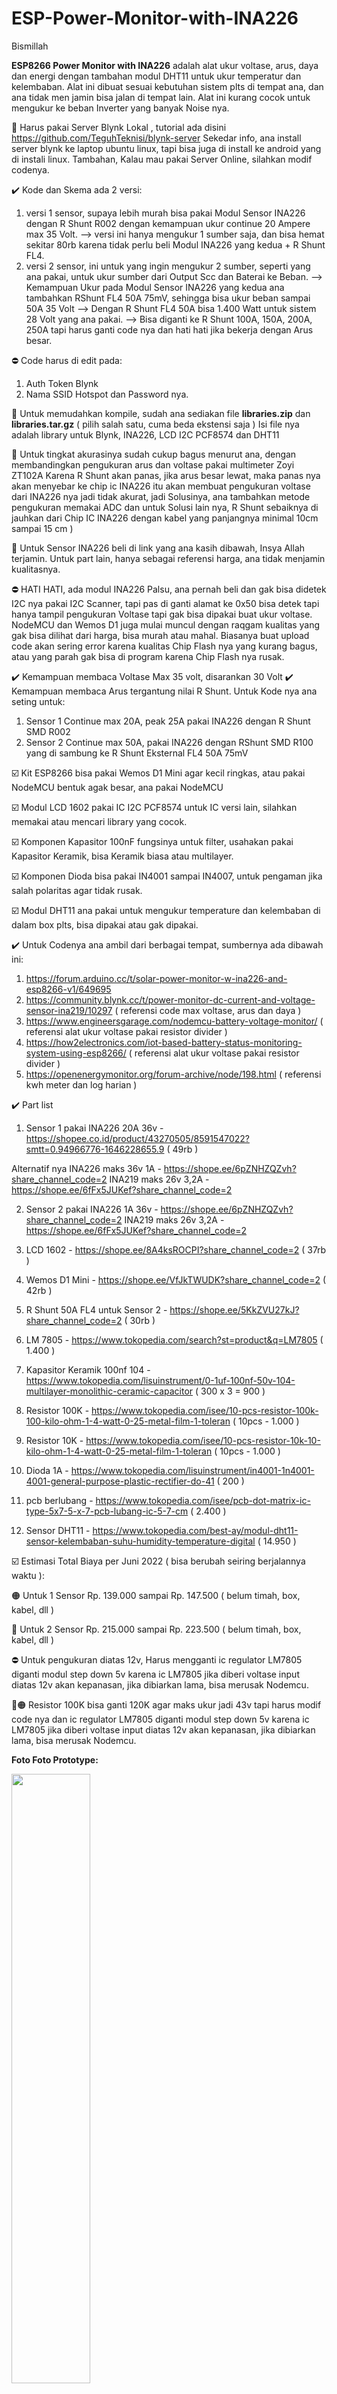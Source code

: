# ESP-Power-Monitor-with-INA226
Bismillah

<b>ESP8266 Power Monitor with INA226</b> adalah alat ukur voltase, arus, daya dan energi dengan tambahan modul DHT11 untuk ukur temperatur dan kelembaban.
Alat ini dibuat sesuai kebutuhan sistem plts di tempat ana, dan ana tidak men jamin bisa jalan di tempat lain.
Alat ini kurang cocok untuk mengukur ke beban Inverter yang banyak Noise nya.

📣 Harus pakai Server Blynk Lokal , tutorial ada disini https://github.com/TeguhTeknisi/blynk-server
Sekedar info, ana install server blynk ke laptop ubuntu linux, tapi bisa juga di install ke android yang di instali linux.
Tambahan, Kalau mau pakai Server Online, silahkan modif codenya.

✔️ Kode dan Skema ada 2 versi:
1. versi 1 sensor, supaya lebih murah bisa pakai Modul Sensor INA226 dengan R Shunt R002 dengan kemampuan ukur continue 20 Ampere max 35 Volt.
   --> versi ini hanya mengukur 1 sumber saja, dan bisa hemat sekitar 80rb karena tidak perlu beli Modul INA226 yang kedua + R Shunt FL4.
2. versi 2 sensor, ini untuk yang ingin mengukur 2 sumber, seperti yang ana pakai, untuk ukur sumber dari Output Scc dan Baterai ke Beban. 
   --> Kemampuan Ukur pada Modul Sensor INA226 yang kedua ana tambahkan RShunt FL4 50A 75mV, sehingga bisa ukur beban sampai 50A 35 Volt
   --> Dengan R Shunt FL4 50A bisa 1.400 Watt untuk sistem 28 Volt yang ana pakai.
   --> Bisa diganti ke R Shunt 100A, 150A, 200A, 250A tapi harus ganti code nya dan hati hati jika bekerja dengan Arus besar.

⛔ Code harus di edit pada:
1. Auth Token Blynk
2. Nama SSID Hotspot dan Password nya.


📣 Untuk memudahkan kompile, sudah ana sediakan file <b>libraries.zip</b> dan <b>libraries.tar.gz</b> ( pilih salah satu, cuma beda ekstensi saja )
Isi file nya adalah library untuk Blynk, INA226, LCD I2C PCF8574 dan DHT11

📣 Untuk tingkat akurasinya sudah cukup bagus menurut ana, dengan membandingkan pengukuran arus dan voltase pakai multimeter Zoyi ZT102A
Karena R Shunt akan panas, jika arus besar lewat, maka panas nya akan menyebar ke chip ic INA226 itu akan membuat pengukuran voltase dari INA226 nya jadi tidak akurat, jadi Solusinya, ana tambahkan metode pengukuran memakai ADC dan untuk Solusi lain nya, R Shunt sebaiknya di jauhkan dari Chip IC INA226 dengan kabel yang panjangnya minimal 10cm sampai 15 cm )

📣 Untuk Sensor INA226 beli di link yang ana kasih dibawah, Insya Allah terjamin.
Untuk part lain, hanya sebagai referensi harga, ana tidak menjamin kualitasnya.

⛔ HATI HATI, ada modul INA226 Palsu, ana pernah beli dan gak bisa didetek I2C nya pakai I2C Scanner, tapi pas di ganti alamat ke 0x50 bisa detek tapi hanya tampil pengukuran Voltase tapi gak bisa dipakai buat ukur voltase.
NodeMCU dan Wemos D1 juga mulai muncul dengan raqgam kualitas yang gak bisa dilihat dari harga, bisa murah atau mahal.
Biasanya buat upload code akan sering error karena kualitas Chip Flash nya yang kurang bagus, atau yang parah gak bisa di program karena Chip Flash nya rusak.

✔️ Kemampuan membaca Voltase Max 35 volt, disarankan 30 Volt
✔️ Kemampuan membaca Arus tergantung nilai R Shunt.
Untuk Kode nya ana seting untuk:
1. Sensor 1 Continue max 20A, peak 25A pakai INA226 dengan R Shunt SMD R002
2. Sensor 2 Continue max 50A, pakai INA226 dengan RShunt SMD R100 yang di sambung ke R Shunt Eksternal FL4 50A 75mV

☑️ Kit ESP8266 bisa pakai Wemos D1 Mini agar kecil ringkas, atau pakai NodeMCU bentuk agak besar, ana pakai NodeMCU

☑️ Modul LCD 1602 pakai IC I2C PCF8574  untuk IC versi lain, silahkan memakai atau mencari library yang cocok.

☑️ Komponen Kapasitor 100nF fungsinya untuk filter, usahakan pakai Kapasitor Keramik, bisa Keramik biasa atau multilayer.

☑️ Komponen Dioda bisa pakai IN4001 sampai IN4007, untuk pengaman jika salah polaritas agar tidak rusak.

☑️ Modul DHT11 ana pakai untuk mengukur temperature dan kelembaban di dalam box plts, bisa dipakai atau gak dipakai.

✔️ Untuk Codenya ana ambil dari berbagai tempat, sumbernya ada dibawah ini:
1. https://forum.arduino.cc/t/solar-power-monitor-w-ina226-and-esp8266-v1/649695
2. https://community.blynk.cc/t/power-monitor-dc-current-and-voltage-sensor-ina219/10297 ( referensi code max voltase, arus dan daya )
3. https://www.engineersgarage.com/nodemcu-battery-voltage-monitor/ ( referensi alat ukur voltase pakai resistor divider )
4. https://how2electronics.com/iot-based-battery-status-monitoring-system-using-esp8266/ ( referensi alat ukur voltase pakai resistor divider )
5. https://openenergymonitor.org/forum-archive/node/198.html ( referensi kwh meter dan log harian )

✔️ Part list
1. Sensor 1 pakai INA226 20A 36v - https://shopee.co.id/product/43270505/8591547022?smtt=0.94966776-1646228655.9 ( 49rb )

Alternatif nya
INA226 maks 36v 1A - https://shope.ee/6pZNHZQZvh?share_channel_code=2
INA219 maks 26v 3,2A - https://shope.ee/6fFx5JUKef?share_channel_code=2

2. Sensor 2 pakai INA226 1A 36v - https://shope.ee/6pZNHZQZvh?share_channel_code=2
INA219 maks 26v 3,2A - https://shope.ee/6fFx5JUKef?share_channel_code=2

3. LCD 1602 - 
https://shope.ee/8A4ksROCPI?share_channel_code=2 ( 37rb )

4. Wemos D1 Mini - https://shope.ee/VfJkTWUDK?share_channel_code=2 ( 42rb )

5. R Shunt 50A FL4 untuk Sensor 2 - https://shope.ee/5KkZVU27kJ?share_channel_code=2 ( 30rb )

6. LM 7805 - https://www.tokopedia.com/search?st=product&q=LM7805 ( 1.400 )

7. Kapasitor Keramik 100nf 104 - https://www.tokopedia.com/lisuinstrument/0-1uf-100nf-50v-104-multilayer-monolithic-ceramic-capacitor ( 300 x 3 = 900 )

8. Resistor 100K - https://www.tokopedia.com/isee/10-pcs-resistor-100k-100-kilo-ohm-1-4-watt-0-25-metal-film-1-toleran ( 10pcs - 1.000 )

9. Resistor 10K - https://www.tokopedia.com/isee/10-pcs-resistor-10k-10-kilo-ohm-1-4-watt-0-25-metal-film-1-toleran ( 10pcs - 1.000 )

10. Dioda 1A - https://www.tokopedia.com/lisuinstrument/in4001-1n4001-4001-general-purpose-plastic-rectifier-do-41 ( 200 )

11. pcb berlubang - https://www.tokopedia.com/isee/pcb-dot-matrix-ic-type-5x7-5-x-7-pcb-lubang-ic-5-7-cm ( 2.400 )

12. Sensor DHT11 - https://www.tokopedia.com/best-ay/modul-dht11-sensor-kelembaban-suhu-humidity-temperature-digital ( 14.950 )

☑️ Estimasi Total Biaya per Juni 2022 ( bisa berubah seiring berjalannya waktu ):

🟠 Untuk 1 Sensor Rp. 139.000 sampai Rp. 147.500 ( belum timah, box, kabel, dll )

🔴 Untuk 2 Sensor Rp. 215.000 sampai Rp. 223.500 ( belum timah, box, kabel, dll )

⛔ Untuk pengukuran diatas 12v, Harus mengganti ic regulator LM7805 diganti modul step down 5v
karena ic LM7805 jika diberi voltase input diatas 12v akan kepanasan, jika dibiarkan lama, bisa merusak Nodemcu.

🔴🟠 Resistor 100K bisa ganti 120K agar maks ukur jadi 43v tapi harus modif code nya dan ic regulator LM7805 diganti modul step down 5v
karena ic LM7805 jika diberi voltase input diatas 12v akan kepanasan, jika dibiarkan lama, bisa merusak Nodemcu.


<b>Foto Foto Prototype:</b>

<img src="https://github.com/TeguhTeknisi/ESP-Power-Monitor-with-INA226/blob/main/ESP%20Power%20Monitor%20Prototype%201.jpeg" width=50% height=50%>
<img src="https://github.com/TeguhTeknisi/ESP-Power-Monitor-with-INA226/blob/main/ESP%20Power%20Monitor%20Prototype%202.jpeg" width=50% height=50%>
<img src="https://github.com/TeguhTeknisi/ESP-Power-Monitor-with-INA226/blob/main/ESP%20Power%20Monitor%20Prototype%203.jpeg" width=50% height=50%>
<img src="https://github.com/TeguhTeknisi/ESP-Power-Monitor-with-INA226/blob/main/ESP%20Power%20Monitor%20Prototype%20Tes.jpeg" width=50% height=50%>
<img src="https://github.com/TeguhTeknisi/ESP-Power-Monitor-with-INA226/blob/main/ESP%20Power%20Monitor%20Prototype%20Blynk.jpeg" width=50% height=50%>
<img src="https://github.com/TeguhTeknisi/ESP-Power-Monitor-with-INA226/blob/main/ESP%20Power%20Monitor%20Prototype%20Blynk%202.png" width=50% height=50%>

<b>Video tampilan Blynk Prototype:</b>
<video src="https://user-images.githubusercontent.com/32675055/159250105-12d3eaf4-a2be-465b-95e1-02a9efdc0cbc.mp4"></video>


Semoga membantu dan bermanfaat.
